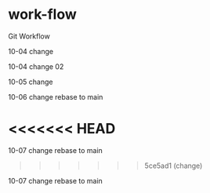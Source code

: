 # work-flow
Git Workflow

10-04 change

10-04 change 02

10-05 change

10-06 change rebase to main

<<<<<<< HEAD
=======
10-07 change rebase to main
>>>>>>> 5ce5ad1 (change)

10-07 change rebase to main
